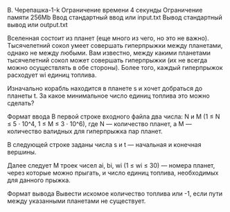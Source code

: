 B. Черепашка-1-k
Ограничение времени	4 секунды
Ограничение памяти	256Mb
Ввод	стандартный ввод или input.txt
Вывод	стандартный вывод или output.txt

Вселенная состоит из планет (еще много из чего, но это не важно). Тысячелетний сокол умеет совершать гиперпрыжки между планетами, однако не между любыми. Вам известно, между какими планетами тысячелетний сокол может совершать гиперпрыжки (их не всегда можно осуществлять в обе стороны). Более того, каждый гиперпрыжок расходует wi единиц топлива.

Изначально корабль находится в планете s и хочет добраться до планеты t. За какое минимальное число единиц топлива это можно сделать?

Формат ввода
В первой строке входного файла два числа: N и M (1 ≤ N ≤ 5 ⋅ 10^4, 1 ≤ M ≤ 3 ⋅ 10^6), где N — количество планет, а M — количество валидных для гиперпрыжка пар планет.

В следующей строке заданы числа s и t — начальная и конечная вершины.

Далее следует M троек чисел ai, bi, wi (1 ≤ wi ≤ 30) — номера планет, через которые можно прыгать, и число единиц топлива, необходимых для данного прыжка.

Формат вывода
Вывести искомое количество топлива или -1, если пути между указанными планетами не существует.

